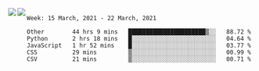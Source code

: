 <a href="https://github.com/anuraghazra/github-readme-stats">
  <img align="left" src="https://github-readme-stats.vercel.app/api?username=Tanesan&count_private=true&show_icons=true" />
</a>
<a href="https://github.com/anuraghazra/github-readme-stats">
  <img align="left" src="https://github-readme-stats.vercel.app/api/top-langs/?username=Tanesan" />
</a>

<!--START_SECTION:waka-->
```text
Week: 15 March, 2021 - 22 March, 2021

Other        44 hrs 9 mins   ██████████████████████▒░░   88.72 % 
Python       2 hrs 18 mins   █░░░░░░░░░░░░░░░░░░░░░░░░   04.64 % 
JavaScript   1 hr 52 mins    █░░░░░░░░░░░░░░░░░░░░░░░░   03.77 % 
CSS          29 mins         ▒░░░░░░░░░░░░░░░░░░░░░░░░   00.99 % 
CSV          21 mins         ▒░░░░░░░░░░░░░░░░░░░░░░░░   00.71 % 
```
<!--END_SECTION:waka-->
